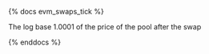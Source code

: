 {% docs evm_swaps_tick %}

The log base 1.0001 of the price of the pool after the swap

{% enddocs %}

